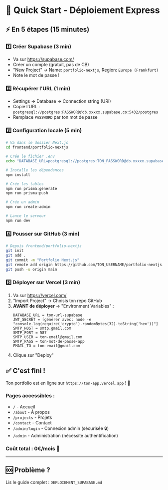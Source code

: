 # 🚀 Quick Start - Déploiement Express

## ⚡ En 5 étapes (15 minutes)

### 1️⃣ **Créer Supabase** (3 min)
- Va sur https://supabase.com/
- Créer un compte (gratuit, pas de CB)
- "New Project" → Name: `portfolio-nextjs`, Region: `Europe (Frankfurt)`
- Note le mot de passe !

### 2️⃣ **Récupérer l'URL** (1 min)
- Settings → Database → Connection string (URI)
- Copie l'URL : `postgresql://postgres:PASSWORD@db.xxxxx.supabase.co:5432/postgres`
- Remplace `PASSWORD` par ton mot de passe

### 3️⃣ **Configuration locale** (5 min)
```bash
# Va dans le dossier Next.js
cd frontend/portfolio-nextjs

# Crée le fichier .env
echo "DATABASE_URL=postgresql://postgres:TON_PASSWORD@db.xxxxx.supabase.co:5432/postgres" > .env

# Installe les dépendances
npm install

# Crée les tables
npm run prisma:generate
npm run prisma:push

# Crée un admin
npm run create-admin

# Lance le serveur
npm run dev
```

### 4️⃣ **Pousser sur GitHub** (3 min)
```bash
# Depuis frontend/portfolio-nextjs
git init
git add .
git commit -m "Portfolio Next.js"
git remote add origin https://github.com/TON_USERNAME/portfolio-nextjs.git
git push -u origin main
```

### 5️⃣ **Déployer sur Vercel** (3 min)
1. Va sur https://vercel.com/
2. "Import Project" → Choisis ton repo GitHub
3. **AVANT de déployer** → "Environment Variables" :
   ```
   DATABASE_URL = ton-url-supabase
   JWT_SECRET = [générer avec: node -e "console.log(require('crypto').randomBytes(32).toString('hex'))"]
   SMTP_HOST = smtp.gmail.com
   SMTP_PORT = 587
   SMTP_USER = ton-email@gmail.com
   SMTP_PASS = ton-mot-de-passe-app
   EMAIL_TO = ton-email@gmail.com
   ```
4. Clique sur "Deploy"

## ✅ C'est fini !

Ton portfolio est en ligne sur `https://ton-app.vercel.app` ! 🎉

### Pages accessibles :
- `/` - Accueil
- `/about` - À propos
- `/projects` - Projets
- `/contact` - Contact
- `/admin/login` - Connexion admin (sécurisée 🔒)
- `/admin` - Administration (nécessite authentification)

### Coût total : **0€/mois** 💸

---

## 🆘 Problème ?

Lis le guide complet : `DEPLOIEMENT_SUPABASE.md`
